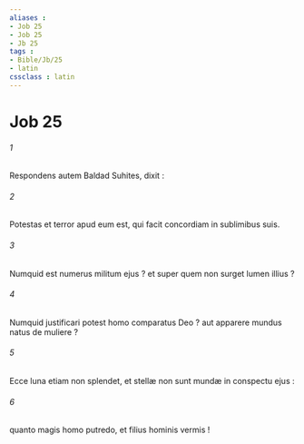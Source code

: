 ```yaml
---
aliases : 
- Job 25
- Job 25
- Jb 25
tags : 
- Bible/Jb/25
- latin
cssclass : latin
---
```


# Job 25

###### 1
Respondens autem Baldad Suhites, dixit :
###### 2
Potestas et terror apud eum est, qui facit concordiam in sublimibus suis.
###### 3
Numquid est numerus militum ejus ? et super quem non surget lumen illius ?
###### 4
Numquid justificari potest homo comparatus Deo ? aut apparere mundus natus de muliere ?
###### 5
Ecce luna etiam non splendet, et stellæ non sunt mundæ in conspectu ejus :
###### 6
quanto magis homo putredo, et filius hominis vermis !
